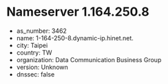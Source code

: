 # Nameserver 1.164.250.8

* as_number: 3462
* name: 1-164-250-8.dynamic-ip.hinet.net.
* city: Taipei
* country: TW
* organization: Data Communication Business Group
* version: Unknown
* dnssec: false
